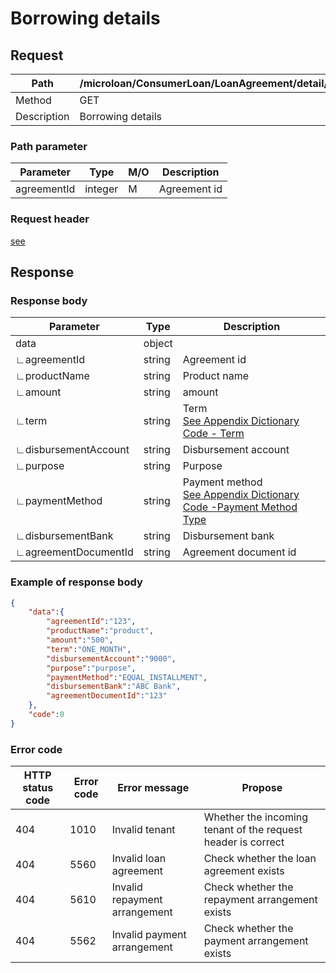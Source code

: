 # Borrowing details

## Request

| Path        | /microloan/ConsumerLoan/LoanAgreement/detail/{agreementId}/retrieve |
| ----------- | ------------------------------------------------------------ |
| Method      | GET                                                          |
| Description | Borrowing details                                            |

### Path parameter

| Parameter   | Type    | M/O  | Description  |
| ----------- | ------- | ---- | ------------ |
| agreementId | integer | M    | Agreement id |

### Request header

[see](../../header.md)

## Response

### Response body

| Parameter            | Type   | Description                                                  |
| -------------------- | ------ | ------------------------------------------------------------ |
| data                 | object |                                                              |
| ∟agreementId         | string | Agreement id                                                 |
| ∟productName         | string | Product name                                                 |
| ∟amount              | string | amount                                                       |
| ∟term                | string | Term<br/> [See Appendix Dictionary Code - Term](../../appendices/dictionary_code.md) |
| ∟disbursementAccount | string | Disbursement account                                         |
| ∟purpose             | string | Purpose                                                      |
| ∟paymentMethod       | string | Payment method <br/>[See Appendix Dictionary Code -Payment Method Type](../../appendices/dictionary_code.md) |
| ∟disbursementBank    | string | Disbursement bank                                            |
| ∟agreementDocumentId | string | Agreement document id                                        |

### Example of response body

```json
{
    "data":{
        "agreementId":"123",
        "productName":"product",
        "amount":"500",
        "term":"ONE_MONTH",
        "disbursementAccount":"9000",
        "purpose":"purpose",
        "paymentMethod":"EQUAL_INSTALLMENT",
        "disbursementBank":"ABC Bank",
        "agreementDocumentId":"123"
    },
    "code":0
}
```

### Error code

| HTTP status code | Error code | Error message                 | Propose                                                      |
| ---------------- | ---------- | ----------------------------- | ------------------------------------------------------------ |
| 404              | 1010       | Invalid tenant                | Whether the incoming tenant of the request header is correct |
| 404              | 5560       | Invalid loan agreement        | Check whether the loan agreement exists                      |
| 404              | 5610       | Invalid repayment arrangement | Check whether the repayment arrangement exists               |
| 404              | 5562       | Invalid payment arrangement   | Check whether the payment arrangement exists                 |